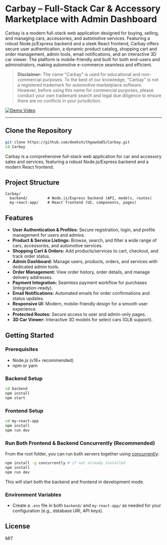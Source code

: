 # Carbay – Full-Stack Car & Accessory Marketplace with Admin Dashboard

Carbay is a modern full-stack web application designed for buying, selling, and managing cars, accessories, and automotive services. Featuring a robust Node.js/Express backend and a sleek React frontend, Carbay offers secure user authentication, a dynamic product catalog, shopping cart and order management, admin tools, email notifications, and an interactive 3D car viewer. The platform is mobile-friendly and built for both end-users and administrators, making automotive e-commerce seamless and efficient.

> **Disclaimer:** The name "Carbay" is used for educational and non-commercial purposes. To the best of our knowledge, "Carbay" is not a registered trademark for automotive marketplace software. However, before using this name for commercial purposes, please conduct your own trademark search and legal due diligence to ensure there are no conflicts in your jurisdiction.

[![Demo Video](https://img.youtube.com/vi/Tw51GZGZ_Qc/0.jpg)](https://youtu.be/Tw51GZGZ_Qc?si=tMD34iXfjgN6G_oo)

---

## Clone the Repository

```bash
git clone https://github.com/deekshithgowda85/Carbay.git
cd Carbay
```

Carbay is a comprehensive full-stack web application for car and accessory sales and services, featuring a robust Node.js/Express backend and a modern React frontend.

## Project Structure

```
Carbay/
  backend/         # Node.js/Express backend (API, models, routes)
  my-react-app/    # React frontend (UI, components, pages)
```

## Features

- **User Authentication & Profiles:** Secure registration, login, and profile management for users and admins.
- **Product & Service Listings:** Browse, search, and filter a wide range of cars, accessories, and automotive services.
- **Shopping Cart & Orders:** Add products/services to cart, checkout, and track order status.
- **Admin Dashboard:** Manage users, products, orders, and services with dedicated admin tools.
- **Order Management:** View order history, order details, and manage delivery addresses.
- **Payment Integration:** Seamless payment workflow for purchases (integration-ready).
- **Email Notifications:** Automated emails for order confirmations and status updates.
- **Responsive UI:** Modern, mobile-friendly design for a smooth user experience.
- **Protected Routes:** Secure access to user and admin-only pages.
- **3D Car Viewer:** Interactive 3D models for select cars (GLB support).

## Getting Started

### Prerequisites

- Node.js (v16+ recommended)
- npm or yarn

### Backend Setup

```bash
cd backend
npm install
npm start
```

### Frontend Setup

```bash
cd my-react-app
npm install
npm run dev
```

### Run Both Frontend & Backend Concurrently (Recommended)

From the root folder, you can run both servers together using [concurrently](https://www.npmjs.com/package/concurrently):

```bash
npm install -g concurrently # if not already installed
npm install
npm run dev
```

This will start both the backend and frontend in development mode.

### Environment Variables

- Create a `.env` file in both `backend/` and `my-react-app/` as needed for your configuration (e.g., database URI, API keys).

## License

MIT
